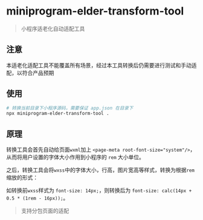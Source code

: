 # miniprogram-elder-transform-tool

> 小程序适老化自动适配工具

## 注意

本适老化适配工具不能覆盖所有场景，经过本工具转换后仍需要进行测试和手动适配，以符合产品预期

## 使用

```bash
# 转换当前目录下小程序源码，需要保证 app.json 在目录下
npx miniprogram-elder-transform-tool .
```

## 原理

转换工具会首先自动给页面`wxml`加上 `<page-meta root-font-size="system"/>`，从而将用户设置的字体大小作用到小程序的 `rem` 大小单位。

之后，转换工具会将`wxss`中的字体大小，行高，图片宽高等样式，转换为根据`rem`缩放的形式：

如转换前`wxss`样式为 `font-size: 14px;`，则转换后为 `font-size: calc(14px + 0.5 * (1rem - 16px));`。

> 支持分包页面的适配
